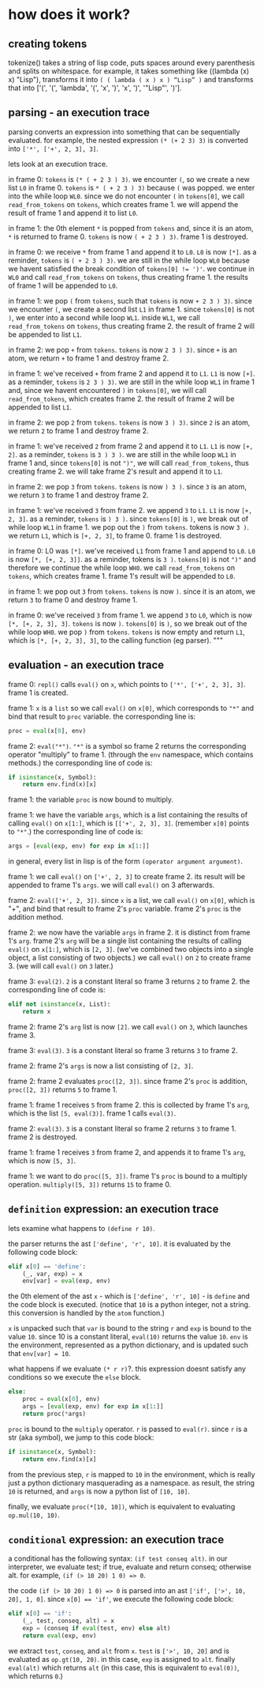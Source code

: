 # how does it work?
## creating tokens
tokenize() takes a string of lisp code, puts spaces around every parenthesis and splits on whitespace. for example, it takes something like ((lambda (x) x) "Lisp"), transforms it into ` ( ( lambda ( x ) x ) “Lisp” ) ` and transforms that into ['(', '(', 'lambda', '(', 'x', ')', 'x', ')', '"Lisp"', ')'].

## parsing - an execution trace
parsing converts an expression into something that can be sequentially evaluated. for example, the nested expression `(* (+ 2 3) 3)` is converted into `['*', ['+', 2, 3], 3]`.

lets look at an execution trace.

in frame 0: `tokens` is `(* ( + 2 3 ) 3)`. we encounter `(`, so we create a new list `L0` in frame 0. `tokens` is `* ( + 2 3 ) 3)` because `(` was popped. we enter into the while loop `WL0`. since we do not encounter `(` in `tokens[0]`, we call `read_from_tokens` on `tokens`, which creates frame 1. we will append the result of frame 1 and append it to list `L0`.

in frame 1: the 0th element `*` is popped from `tokens` and, since it is an atom, `*` is returned to frame 0. `tokens` is now `( + 2 3 ) 3)`. frame 1 is destroyed. 

in frame 0: we receive `*` from frame 1 and append it to `L0`. `L0` is now `[*]`. as a reminder, `tokens` is `( + 2 3 ) 3)`. we are still in the while loop `WL0` because we havent satisfied the break condition of `tokens[0] != ')'`. we continue in `WL0` and call `read_from_tokens` on `tokens`, thus creating frame 1. the results of frame 1 will be appended to `L0`. 

in frame 1: we pop `(` from `tokens`, such that `tokens` is now `+ 2 3 ) 3)`. since we encounter `(`, we create a second list `L1` in frame 1. since `tokens[0]` is not `)`, we enter into a second while loop `WL1`. inside `WL1`, we call `read_from_tokens` on `tokens`, thus creating frame 2. the result of frame 2 will be appended to list `L1`.

in frame 2: we pop `+` from `tokens`. `tokens` is now `2 3 ) 3)`. since `+` is an atom, we return `+` to frame 1 and destroy frame 2.

in frame 1: we've received `+` from frame 2 and append it to `L1`. `L1` is now `[+]`. as a reminder, `tokens` is `2 3 ) 3)`. we are still in the while loop `WL1` in frame 1 and, since we havent encountered `)` in `tokens[0]`, we will call `read_from_tokens`, which creates frame 2. the result of frame 2 will be appended to list `L1`.

in frame 2: we pop `2` from `tokens`. `tokens` is now `3 ) 3)`. since `2` is an atom, we return `2` to frame 1 and destroy frame 2. 

in frame 1: we've received `2` from frame 2 and append it to `L1`. `L1` is now `[+, 2]`. as a reminder, `tokens` is `3 ) 3 )`. we are still in the while loop `WL1` in frame 1 and, since `tokens[0]` is not `")"`, we will call `read_from_tokens`, thus creating frame 2. we will take frame 2's result and append it to `L1`.

in frame 2: we pop `3` from `tokens`. `tokens` is now `) 3 )`. since `3` is an atom, we return `3` to frame 1 and destroy frame 2.

in frame 1: we've received `3` from frame 2. we append `3` to `L1`. `L1` is now `[+, 2, 3]`. as a reminder, `tokens` is `) 3 )`. since `tokens[0]` is `)`, we break out of while loop `WL1` in frame 1. we pop out the `)` from `tokens`. tokens is now `3 )`. we return `L1`, which is `[+, 2, 3]`, to frame 0. frame 1 is destroyed.

in frame 0: L0 was `[*]`. we've received `L1` from frame 1 and append to `L0`.  `L0` is now `[*, [+, 2, 3]]`. as a reminder, tokens is `3 )`. `tokens[0]` is not `")"` and therefore we continue the while loop `WH0`. we call `read_from_tokens` on `tokens`, which creates frame 1. frame 1's result will be appended to `L0`.

in frame 1: we pop out `3` from `tokens`. `tokens` is now `)`. since it is an atom, we return `3` to frame 0 and destroy frame 1.

in frame 0: we've received `3` from frame 1. we append `3` to `L0`, which is now `[*, [+, 2, 3], 3]`. `tokens` is now `)`. `tokens[0]` is `)`, so we break out of the while loop `WH0`. we pop `)` from `tokens`. `tokens` is now empty and return `L1`, which is `[*, [+, 2, 3], 3]`, to the calling function (eg parser). 
"""

## evaluation - an execution trace
frame 0: `repl()` calls `eval()` on `x`, which points to `['*', ['+', 2, 3], 3]`. frame 1 is created.

frame 1: `x` is a `list` so we call `eval()` on `x[0]`, which corresponds to `"*"` and bind that result to `proc` variable. the corresponding line is:
```python
proc = eval(x[0], env)
```

frame 2: `eval("*")`. `"*"` is a symbol so frame 2 returns the corresponding operator "multiply" to frame 1. (through the `env` namespace, which contains methods.) the corresponding line of code is:
```python
if isinstance(x, Symbol):
	return env.find(x)[x]
```

frame 1: the variable `proc` is now bound to multiply. 

frame 1: we have the variable `args`, which is a list containing the results of calling `eval()` on `x[1:]`, which is `[['+', 2, 3], 3]`. (remember `x[0]` points to `"*"`.) the corresponding line of code is:
```python
args = [eval(exp, env) for exp in x[1:]]
```
in general, every list in lisp is of the form `(operator argument argument)`.

frame 1: we call `eval()` on `['+', 2, 3]` to create frame 2. its result will be appended to frame 1's `args`. we will call `eval()` on 3 afterwards.

frame 2: `eval(['+', 2, 3])`. since `x` is a list, we call `eval()` on `x[0]`, which is "+", and bind that result to frame 2's `proc` variable. frame 2's `proc` is the addition method.

frame 2: we now have the variable `args` in frame 2. it is distinct from frame 1's `arg`. frame 2's `arg` will be a single list containing the results of calling `eval()` on `x[1:]`, which is `[2, 3]`. (we've combined two objects into a single object, a list consisting of two objects.) we call `eval()` on `2` to create frame 3. (we will call `eval()` on `3` later.)

frame 3: `eval(2)`. `2` is a constant literal so frame 3 returns `2` to frame 2. the corresponding line of code is:
```python
elif not isinstance(x, List):
	return x
```

frame 2: frame 2's `arg` list is now `[2]`. we call `eval()` on `3`, which launches frame 3. 

frame 3: `eval(3)`. `3` is a constant literal so frame 3 returns `3` to frame 2.

frame 2: frame 2's `args` is now a list consisting of `[2, 3]`. 

frame 2: frame 2 evaluates `proc([2, 3])`. since frame 2's `proc` is addition, `proc([2, 3])` returns `5` to frame 1.

frame 1: frame 1 receives `5` from frame 2. this is collected by frame 1's `arg`, which is the list `[5, eval(3)]`. frame 1 calls `eval(3)`.

frame 2: `eval(3)`. `3` is a constant literal so frame 2 returns `3` to frame 1. frame 2 is destroyed.

frame 1: frame 1 receives `3` from frame 2, and appends it to frame 1's `arg`, which is now `[5, 3]`. 

frame 1: we want to do `proc([5, 3])`. frame 1's `proc` is bound to a multiply operation. `multiply([5, 3])` returns `15` to frame 0.

## `definition` expression: an execution trace
lets examine what happens to `(define r 10)`.

the parser returns the ast `['define', 'r', 10]`. it is evaluated by the following code block:
```python
elif x[0] == 'define':
	(_, var, exp) = x
	env[var] = eval(exp, env)
```
the 0th element of the ast `x` - which is `['define', 'r', 10]` - is  `define` and the code block is executed. (notice that `10` is a python integer, not a string. this conversion is handled by the `atom` function.)

`x` is unpacked such that `var` is bound to the string `r` and `exp` is bound to the value `10`. since 10 is a constant literal, `eval(10)` returns the value `10`. `env` is the environment, represented as a python dictionary, and is updated such that `env[var] = 10`. 

what happens if we evaluate `(* r r)`?. this expression doesnt satisfy any conditions so we execute the `else` block. 
```python
else:
    proc = eval(x[0], env)
    args = [eval(exp, env) for exp in x[1:]]
    return proc(*args)
```
`proc` is bound to the `multiply` operator. `r` is passed to `eval(r)`. since `r` is a str (aka symbol), we jump to this code block:
```python
if isinstance(x, Symbol):
    return env.find(x)[x]
```
from the previous step, `r` is mapped to `10` in the environment, which is really just a python dictionary masquerading as a namespace. as result, the string `10` is returned, and `args` is now a python list of `[10, 10]`.

finally, we evaluate `proc(*[10, 10])`, which is equivalent to evaluating `op.mul(10, 10)`. 

## `conditional` expression: an execution trace
a conditional has the following syntax: `(if test conseq alt)`. in our interpreter, we evaluate test; if true, evaluate and return conseq; otherwise alt. for example, `(if (> 10 20) 1 0) => 0`.

the code `(if (> 10 20) 1 0) => 0` is parsed into an ast `['if', ['>', 10, 20], 1, 0]`. since `x[0] == 'if'`, we execute the following code block:
```python
elif x[0] == 'if':
	(_, test, conseq, alt) = x
	exp = (conseq if eval(test, env) else alt)
	return eval(exp, env)
```
we extract `test`, `conseq`, and `alt` from `x`. `test` is `['>', 10, 20]` and is evaluated as `op.gt(10, 20)`. in this case, `exp` is assigned to `alt`. finally `eval(alt)` which returns `alt` (in this case, this is equivalent to `eval(0))`, which returns `0`.) 
